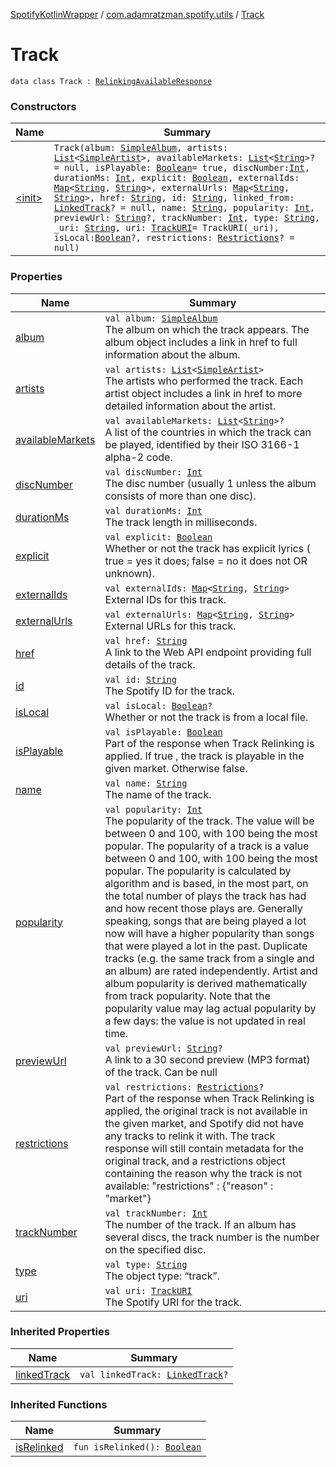 [SpotifyKotlinWrapper](../../index.md) / [com.adamratzman.spotify.utils](../index.md) / [Track](./index.md)

# Track

`data class Track : `[`RelinkingAvailableResponse`](../-relinking-available-response/index.md)

### Constructors

| Name | Summary |
|---|---|
| [&lt;init&gt;](-init-.md) | `Track(album: `[`SimpleAlbum`](../-simple-album/index.md)`, artists: `[`List`](https://kotlinlang.org/api/latest/jvm/stdlib/kotlin.collections/-list/index.html)`<`[`SimpleArtist`](../-simple-artist/index.md)`>, availableMarkets: `[`List`](https://kotlinlang.org/api/latest/jvm/stdlib/kotlin.collections/-list/index.html)`<`[`String`](https://kotlinlang.org/api/latest/jvm/stdlib/kotlin/-string/index.html)`>? = null, isPlayable: `[`Boolean`](https://kotlinlang.org/api/latest/jvm/stdlib/kotlin/-boolean/index.html)` = true, discNumber: `[`Int`](https://kotlinlang.org/api/latest/jvm/stdlib/kotlin/-int/index.html)`, durationMs: `[`Int`](https://kotlinlang.org/api/latest/jvm/stdlib/kotlin/-int/index.html)`, explicit: `[`Boolean`](https://kotlinlang.org/api/latest/jvm/stdlib/kotlin/-boolean/index.html)`, externalIds: `[`Map`](https://kotlinlang.org/api/latest/jvm/stdlib/kotlin.collections/-map/index.html)`<`[`String`](https://kotlinlang.org/api/latest/jvm/stdlib/kotlin/-string/index.html)`, `[`String`](https://kotlinlang.org/api/latest/jvm/stdlib/kotlin/-string/index.html)`>, externalUrls: `[`Map`](https://kotlinlang.org/api/latest/jvm/stdlib/kotlin.collections/-map/index.html)`<`[`String`](https://kotlinlang.org/api/latest/jvm/stdlib/kotlin/-string/index.html)`, `[`String`](https://kotlinlang.org/api/latest/jvm/stdlib/kotlin/-string/index.html)`>, href: `[`String`](https://kotlinlang.org/api/latest/jvm/stdlib/kotlin/-string/index.html)`, id: `[`String`](https://kotlinlang.org/api/latest/jvm/stdlib/kotlin/-string/index.html)`, linked_from: `[`LinkedTrack`](../-linked-track/index.md)`? = null, name: `[`String`](https://kotlinlang.org/api/latest/jvm/stdlib/kotlin/-string/index.html)`, popularity: `[`Int`](https://kotlinlang.org/api/latest/jvm/stdlib/kotlin/-int/index.html)`, previewUrl: `[`String`](https://kotlinlang.org/api/latest/jvm/stdlib/kotlin/-string/index.html)`?, trackNumber: `[`Int`](https://kotlinlang.org/api/latest/jvm/stdlib/kotlin/-int/index.html)`, type: `[`String`](https://kotlinlang.org/api/latest/jvm/stdlib/kotlin/-string/index.html)`, _uri: `[`String`](https://kotlinlang.org/api/latest/jvm/stdlib/kotlin/-string/index.html)`, uri: `[`TrackURI`](../-track-u-r-i/index.md)` = TrackURI(_uri), isLocal: `[`Boolean`](https://kotlinlang.org/api/latest/jvm/stdlib/kotlin/-boolean/index.html)`?, restrictions: `[`Restrictions`](../-restrictions/index.md)`? = null)` |

### Properties

| Name | Summary |
|---|---|
| [album](album.md) | `val album: `[`SimpleAlbum`](../-simple-album/index.md)<br>The album on which the track appears. The album object includes a link in href to full information about the album. |
| [artists](artists.md) | `val artists: `[`List`](https://kotlinlang.org/api/latest/jvm/stdlib/kotlin.collections/-list/index.html)`<`[`SimpleArtist`](../-simple-artist/index.md)`>`<br>The artists who performed the track. Each artist object includes a link in href to more detailed information about the artist. |
| [availableMarkets](available-markets.md) | `val availableMarkets: `[`List`](https://kotlinlang.org/api/latest/jvm/stdlib/kotlin.collections/-list/index.html)`<`[`String`](https://kotlinlang.org/api/latest/jvm/stdlib/kotlin/-string/index.html)`>?`<br>A list of the countries in which the track can be played, identified by their ISO 3166-1 alpha-2 code. |
| [discNumber](disc-number.md) | `val discNumber: `[`Int`](https://kotlinlang.org/api/latest/jvm/stdlib/kotlin/-int/index.html)<br>The disc number (usually 1 unless the album consists of more than one disc). |
| [durationMs](duration-ms.md) | `val durationMs: `[`Int`](https://kotlinlang.org/api/latest/jvm/stdlib/kotlin/-int/index.html)<br>The track length in milliseconds. |
| [explicit](explicit.md) | `val explicit: `[`Boolean`](https://kotlinlang.org/api/latest/jvm/stdlib/kotlin/-boolean/index.html)<br>Whether or not the track has explicit lyrics ( true = yes it does; false = no it does not OR unknown). |
| [externalIds](external-ids.md) | `val externalIds: `[`Map`](https://kotlinlang.org/api/latest/jvm/stdlib/kotlin.collections/-map/index.html)`<`[`String`](https://kotlinlang.org/api/latest/jvm/stdlib/kotlin/-string/index.html)`, `[`String`](https://kotlinlang.org/api/latest/jvm/stdlib/kotlin/-string/index.html)`>`<br>External IDs for this track. |
| [externalUrls](external-urls.md) | `val externalUrls: `[`Map`](https://kotlinlang.org/api/latest/jvm/stdlib/kotlin.collections/-map/index.html)`<`[`String`](https://kotlinlang.org/api/latest/jvm/stdlib/kotlin/-string/index.html)`, `[`String`](https://kotlinlang.org/api/latest/jvm/stdlib/kotlin/-string/index.html)`>`<br>External URLs for this track. |
| [href](href.md) | `val href: `[`String`](https://kotlinlang.org/api/latest/jvm/stdlib/kotlin/-string/index.html)<br>A link to the Web API endpoint providing full details of the track. |
| [id](id.md) | `val id: `[`String`](https://kotlinlang.org/api/latest/jvm/stdlib/kotlin/-string/index.html)<br>The Spotify ID for the track. |
| [isLocal](is-local.md) | `val isLocal: `[`Boolean`](https://kotlinlang.org/api/latest/jvm/stdlib/kotlin/-boolean/index.html)`?`<br>Whether or not the track is from a local file. |
| [isPlayable](is-playable.md) | `val isPlayable: `[`Boolean`](https://kotlinlang.org/api/latest/jvm/stdlib/kotlin/-boolean/index.html)<br>Part of the response when Track Relinking is applied. If true , the track is playable in the given market. Otherwise false. |
| [name](name.md) | `val name: `[`String`](https://kotlinlang.org/api/latest/jvm/stdlib/kotlin/-string/index.html)<br>The name of the track. |
| [popularity](popularity.md) | `val popularity: `[`Int`](https://kotlinlang.org/api/latest/jvm/stdlib/kotlin/-int/index.html)<br>The popularity of the track. The value will be between 0 and 100, with 100 being the most popular. The popularity of a track is a value between 0 and 100, with 100 being the most popular. The popularity is calculated by algorithm and is based, in the most part, on the total number of plays the track has had and how recent those plays are. Generally speaking, songs that are being played a lot now will have a higher popularity than songs that were played a lot in the past. Duplicate tracks (e.g. the same track from a single and an album) are rated independently. Artist and album popularity is derived mathematically from track popularity. Note that the popularity value may lag actual popularity by a few days: the value is not updated in real time. |
| [previewUrl](preview-url.md) | `val previewUrl: `[`String`](https://kotlinlang.org/api/latest/jvm/stdlib/kotlin/-string/index.html)`?`<br>A link to a 30 second preview (MP3 format) of the track. Can be null |
| [restrictions](restrictions.md) | `val restrictions: `[`Restrictions`](../-restrictions/index.md)`?`<br>Part of the response when Track Relinking is applied, the original track is not available in the given market, and Spotify did not have any tracks to relink it with. The track response will still contain metadata for the original track, and a restrictions object containing the reason why the track is not available: "restrictions" : {"reason" : "market"} |
| [trackNumber](track-number.md) | `val trackNumber: `[`Int`](https://kotlinlang.org/api/latest/jvm/stdlib/kotlin/-int/index.html)<br>The number of the track. If an album has several discs, the track number is the number on the specified disc. |
| [type](type.md) | `val type: `[`String`](https://kotlinlang.org/api/latest/jvm/stdlib/kotlin/-string/index.html)<br>The object type: “track”. |
| [uri](uri.md) | `val uri: `[`TrackURI`](../-track-u-r-i/index.md)<br>The Spotify URI for the track. |

### Inherited Properties

| Name | Summary |
|---|---|
| [linkedTrack](../-relinking-available-response/linked-track.md) | `val linkedTrack: `[`LinkedTrack`](../-linked-track/index.md)`?` |

### Inherited Functions

| Name | Summary |
|---|---|
| [isRelinked](../-relinking-available-response/is-relinked.md) | `fun isRelinked(): `[`Boolean`](https://kotlinlang.org/api/latest/jvm/stdlib/kotlin/-boolean/index.html) |

